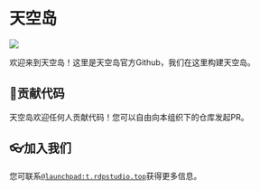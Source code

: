 # 天空岛

![](https://t.rdpstudio.top/files/4e9b531d-9c9a-42e4-b1da-abe2d33a83ba)

欢迎来到天空岛！这里是天空岛官方Github，我们在这里构建天空岛。

## 🦦贡献代码

天空岛欢迎任何人贡献代码！您可以自由向本组织下的仓库发起PR。

## 👓加入我们

您可联系[`@launchpad:t.rdpstudio.top`](https://matrix.to/#/@launchpad:t.rdpstudio.top)获得更多信息。
